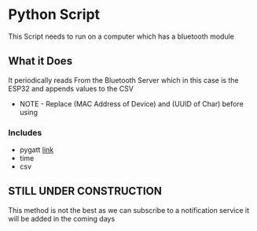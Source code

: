 # Python Script
This Script needs to run on a computer which has a bluetooth module

## What it Does
It periodically reads From the Bluetooth Server which in this case is the ESP32 and appends values to the CSV
* NOTE - Replace (MAC Address of Device) and (UUID of Char) before using

### Includes
* pygatt [link](https://github.com/peplin/pygatt)
* time
* csv

## STILL UNDER CONSTRUCTION
This method is not the best as we can subscribe to a notification service it will be added in the coming days
